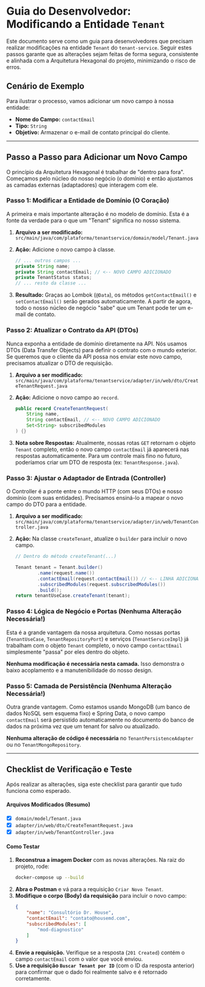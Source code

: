 # Guia do Desenvolvedor: Modificando a Entidade `Tenant`

Este documento serve como um guia para desenvolvedores que precisam realizar modificações na entidade `Tenant` do `tenant-service`. Seguir estes passos garante que as alterações sejam feitas de forma segura, consistente e alinhada com a Arquitetura Hexagonal do projeto, minimizando o risco de erros.

## Cenário de Exemplo

Para ilustrar o processo, vamos adicionar um novo campo à nossa entidade:

- **Nome do Campo:** `contactEmail`
- **Tipo:** `String`
- **Objetivo:** Armazenar o e-mail de contato principal do cliente.

-----

## Passo a Passo para Adicionar um Novo Campo

O princípio da Arquitetura Hexagonal é trabalhar de "dentro para fora". Começamos pelo núcleo do nosso negócio (o domínio) e então ajustamos as camadas externas (adaptadores) que interagem com ele.

### Passo 1: Modificar a Entidade de Domínio (O Coração)

A primeira e mais importante alteração é no modelo de domínio. Esta é a fonte da verdade para o que um "Tenant" significa no nosso sistema.

1.  **Arquivo a ser modificado:** `src/main/java/com/plataforma/tenantservice/domain/model/Tenant.java`

2.  **Ação:** Adicione o novo campo à classe.

    ```java
    // ... outros campos ...
    private String name;
    private String contactEmail; // <-- NOVO CAMPO ADICIONADO
    private TenantStatus status;
    // ... resto da classe ...
    ```

3.  **Resultado:** Graças ao Lombok (`@Data`), os métodos `getContactEmail()` e `setContactEmail()` serão gerados automaticamente. A partir de agora, todo o nosso núcleo de negócio "sabe" que um Tenant pode ter um e-mail de contato.

### Passo 2: Atualizar o Contrato da API (DTOs)

Nunca exponha a entidade de domínio diretamente na API. Nós usamos DTOs (Data Transfer Objects) para definir o contrato com o mundo exterior. Se queremos que o cliente da API possa nos enviar este novo campo, precisamos atualizar o DTO de requisição.

1.  **Arquivo a ser modificado:** `src/main/java/com/plataforma/tenantservice/adapter/in/web/dto/CreateTenantRequest.java`

2.  **Ação:** Adicione o novo campo ao `record`.

    ```java
    public record CreateTenantRequest(
        String name,
        String contactEmail, // <-- NOVO CAMPO ADICIONADO
        Set<String> subscribedModules
    ) {}
    ```

3.  **Nota sobre Respostas:** Atualmente, nossas rotas `GET` retornam o objeto `Tenant` completo, então o novo campo `contactEmail` já aparecerá nas respostas automaticamente. Para um controle mais fino no futuro, poderíamos criar um DTO de resposta (ex: `TenantResponse.java`).

### Passo 3: Ajustar o Adaptador de Entrada (Controller)

O Controller é a ponte entre o mundo HTTP (com seus DTOs) e nosso domínio (com suas entidades). Precisamos ensiná-lo a mapear o novo campo do DTO para a entidade.

1.  **Arquivo a ser modificado:** `src/main/java/com/plataforma/tenantservice/adapter/in/web/TenantController.java`

2.  **Ação:** Na classe `createTenant`, atualize o `builder` para incluir o novo campo.

    ```java
    // Dentro do método createTenant(...)

    Tenant tenant = Tenant.builder()
            .name(request.name())
            .contactEmail(request.contactEmail()) // <-- LINHA ADICIONADA
            .subscribedModules(request.subscribedModules())
            .build();
    return tenantUseCase.createTenant(tenant);
    ```

### Passo 4: Lógica de Negócio e Portas (Nenhuma Alteração Necessária\!)

Esta é a grande vantagem da nossa arquitetura. Como nossas portas (`TenantUseCase`, `TenantRepositoryPort`) e serviços (`TenantServiceImpl`) já trabalham com o objeto `Tenant` completo, o novo campo `contactEmail` simplesmente "passa" por eles dentro do objeto.

**Nenhuma modificação é necessária nesta camada.** Isso demonstra o baixo acoplamento e a manutenibilidade do nosso design.

### Passo 5: Camada de Persistência (Nenhuma Alteração Necessária\!)

Outra grande vantagem. Como estamos usando MongoDB (um banco de dados NoSQL sem esquema fixo) e Spring Data, o novo campo `contactEmail` será persistido automaticamente no documento do banco de dados na próxima vez que um tenant for salvo ou atualizado.

**Nenhuma alteração de código é necessária** no `TenantPersistenceAdapter` ou no `TenantMongoRepository`.

-----

## Checklist de Verificação e Teste

Após realizar as alterações, siga este checklist para garantir que tudo funciona como esperado.

#### Arquivos Modificados (Resumo)

- [x] `domain/model/Tenant.java`
- [x] `adapter/in/web/dto/CreateTenantRequest.java`
- [x] `adapter/in/web/TenantController.java`

#### Como Testar

1.  **Reconstrua a imagem Docker** com as novas alterações. Na raiz do projeto, rode:
    ```bash
    docker-compose up --build
    ```
2.  **Abra o Postman** e vá para a requisição `Criar Novo Tenant`.
3.  **Modifique o corpo (Body) da requisição** para incluir o novo campo:
    ```json
    {
        "name": "Consultório Dr. House",
        "contactEmail": "contato@housemd.com",
        "subscribedModules": [
            "mod-diagnostico"
        ]
    }
    ```
4.  **Envie a requisição.** Verifique se a resposta (`201 Created`) contém o campo `contactEmail` com o valor que você enviou.
5.  **Use a requisição `Buscar Tenant por ID`** (com o ID da resposta anterior) para confirmar que o dado foi realmente salvo e é retornado corretamente.